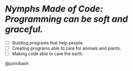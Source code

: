 # _**Nymphs Made of Code**: Programming can be soft and graceful._

 - [ ] Building programs that help people.
 - [ ] Creating programs able to care for animals and plants.
 - [ ] Making code able to care the earth.
 
 @juniobash

